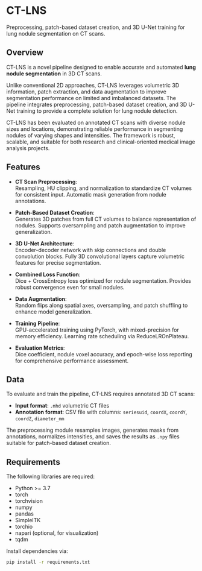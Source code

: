 # CT-LNS
Preprocessing, patch-based dataset creation, and 3D U-Net training for lung nodule segmentation on CT scans.


## Overview

CT-LNS is a novel pipeline designed to enable accurate and automated **lung nodule segmentation** in 3D CT scans.  

Unlike conventional 2D approaches, CT-LNS leverages volumetric 3D information, patch extraction, and data augmentation to improve segmentation performance on limited and imbalanced datasets. The pipeline integrates preprocessing, patch-based dataset creation, and 3D U-Net training to provide a complete solution for lung nodule detection.

CT-LNS has been evaluated on annotated CT scans with diverse nodule sizes and locations, demonstrating reliable performance in segmenting nodules of varying shapes and intensities. The framework is robust, scalable, and suitable for both research and clinical-oriented medical image analysis projects.


## Features

- **CT Scan Preprocessing**:  
  Resampling, HU clipping, and normalization to standardize CT volumes for consistent input. Automatic mask generation from nodule annotations.

- **Patch-Based Dataset Creation**:  
  Generates 3D patches from full CT volumes to balance representation of nodules. Supports oversampling and patch augmentation to improve generalization.

- **3D U-Net Architecture**:  
  Encoder-decoder network with skip connections and double convolution blocks. Fully 3D convolutional layers capture volumetric features for precise segmentation.

- **Combined Loss Function**:  
  Dice + CrossEntropy loss optimized for nodule segmentation. Provides robust convergence even for small nodules.

- **Data Augmentation**:  
  Random flips along spatial axes, oversampling, and patch shuffling to enhance model generalization.

- **Training Pipeline**:  
  GPU-accelerated training using PyTorch, with mixed-precision for memory efficiency. Learning rate scheduling via ReduceLROnPlateau.

- **Evaluation Metrics**:  
  Dice coefficient, nodule voxel accuracy, and epoch-wise loss reporting for comprehensive performance assessment.

  
## Data

To evaluate and train the pipeline, CT-LNS requires annotated 3D CT scans:

- **Input format**: `.mhd` volumetric CT files  
- **Annotation format**: CSV file with columns: `seriesuid`, `coordX`, `coordY`, `coordZ`, `diameter_mm`

The preprocessing module resamples images, generates masks from annotations, normalizes intensities, and saves the results as `.npy` files suitable for patch-based dataset creation.


## Requirements

The following libraries are required:

- Python >= 3.7  
- torch  
- torchvision  
- numpy  
- pandas  
- SimpleITK  
- torchio  
- napari (optional, for visualization)  
- tqdm  

Install dependencies via:

```bash
pip install -r requirements.txt
